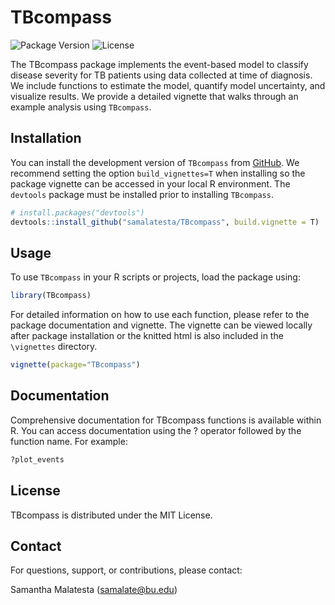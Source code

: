 
<!-- README.md is generated from README.Rmd. Please edit that file -->

# TBcompass

![Package Version](https://img.shields.io/badge/version-0.1.0-blue.svg)
![License](https://img.shields.io/badge/license-MIT-green.svg)
<!-- badges: start --> <!-- badges: end -->

The TBcompass package implements the event-based model to classify
disease severity for TB patients using data collected at time of
diagnosis. We include functions to estimate the model, quantify model
uncertainty, and visualize results. We provide a detailed vignette that
walks through an example analysis using `TBcompass`.

## Installation

You can install the development version of `TBcompass` from
[GitHub](https://github.com/). We recommend setting the option
`build_vignettes=T` when installing so the package vignette can be
accessed in your local R environment. The `devtools` package must be
installed prior to installing `TBcompass`.

``` r
# install.packages("devtools")
devtools::install_github("samalatesta/TBcompass", build.vignette = T)
```

## Usage

To use `TBcompass` in your R scripts or projects, load the package
using:

``` r
library(TBcompass)
```

For detailed information on how to use each function, please refer to
the package documentation and vignette. The vignette can be viewed
locally after package installation or the knitted html is also included
in the `\vignettes` directory.

``` r
vignette(package="TBcompass")
```

## Documentation

Comprehensive documentation for TBcompass functions is available within
R. You can access documentation using the ? operator followed by the
function name. For example:

``` r
?plot_events
```

## License

TBcompass is distributed under the MIT License.

## Contact

For questions, support, or contributions, please contact:

Samantha Malatesta (<samalate@bu.edu>)
